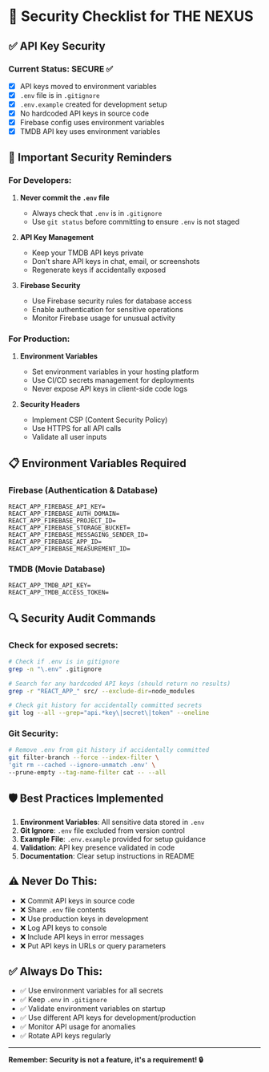 # 🔐 Security Checklist for THE NEXUS

## ✅ API Key Security

### Current Status: SECURE ✅
- [x] API keys moved to environment variables
- [x] `.env` file is in `.gitignore`
- [x] `.env.example` created for development setup
- [x] No hardcoded API keys in source code
- [x] Firebase config uses environment variables
- [x] TMDB API key uses environment variables

## 🚨 Important Security Reminders

### For Developers:
1. **Never commit the `.env` file**
   - Always check that `.env` is in `.gitignore`
   - Use `git status` before committing to ensure `.env` is not staged

2. **API Key Management**
   - Keep your TMDB API keys private
   - Don't share API keys in chat, email, or screenshots
   - Regenerate keys if accidentally exposed

3. **Firebase Security**
   - Use Firebase security rules for database access
   - Enable authentication for sensitive operations
   - Monitor Firebase usage for unusual activity

### For Production:
1. **Environment Variables**
   - Set environment variables in your hosting platform
   - Use CI/CD secrets management for deployments
   - Never expose API keys in client-side code logs

2. **Security Headers**
   - Implement CSP (Content Security Policy)
   - Use HTTPS for all API calls
   - Validate all user inputs

## 📋 Environment Variables Required

### Firebase (Authentication & Database)
```
REACT_APP_FIREBASE_API_KEY=
REACT_APP_FIREBASE_AUTH_DOMAIN=
REACT_APP_FIREBASE_PROJECT_ID=
REACT_APP_FIREBASE_STORAGE_BUCKET=
REACT_APP_FIREBASE_MESSAGING_SENDER_ID=
REACT_APP_FIREBASE_APP_ID=
REACT_APP_FIREBASE_MEASUREMENT_ID=
```

### TMDB (Movie Database)
```
REACT_APP_TMDB_API_KEY=
REACT_APP_TMDB_ACCESS_TOKEN=
```

## 🔍 Security Audit Commands

### Check for exposed secrets:
```bash
# Check if .env is in gitignore
grep -n "\.env" .gitignore

# Search for any hardcoded API keys (should return no results)
grep -r "REACT_APP_" src/ --exclude-dir=node_modules

# Check git history for accidentally committed secrets
git log --all --grep="api.*key\|secret\|token" --oneline
```

### Git Security:
```bash
# Remove .env from git history if accidentally committed
git filter-branch --force --index-filter \
'git rm --cached --ignore-unmatch .env' \
--prune-empty --tag-name-filter cat -- --all
```

## 🛡️ Best Practices Implemented

1. **Environment Variables**: All sensitive data stored in `.env`
2. **Git Ignore**: `.env` file excluded from version control
3. **Example File**: `.env.example` provided for setup guidance
4. **Validation**: API key presence validated in code
5. **Documentation**: Clear setup instructions in README

## ⚠️ Never Do This:
- ❌ Commit API keys in source code
- ❌ Share `.env` file contents
- ❌ Use production keys in development
- ❌ Log API keys to console
- ❌ Include API keys in error messages
- ❌ Put API keys in URLs or query parameters

## ✅ Always Do This:
- ✅ Use environment variables for all secrets
- ✅ Keep `.env` in `.gitignore`
- ✅ Validate environment variables on startup
- ✅ Use different API keys for development/production
- ✅ Monitor API usage for anomalies
- ✅ Rotate API keys regularly

---

**Remember: Security is not a feature, it's a requirement! 🔒**

